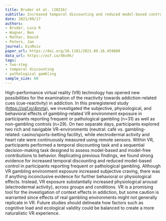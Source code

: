 ```yaml
---
title: Bruder et al. (2021b)
subtitle: Increased temporal discounting and reduced model-based control in problem gambling are not substantially modulated by exposure to virtual gambling environments
date: 2021/09/17
authors:
- Bruder, Luca R
- Wagner, Ben
- Mathar, David
- Peters, Jan
journal: bioRxiv
paper_url: https://doi.org/10.1101/2021.09.16.459889
data_url: https://osf.io/46v9k/
tags:
- two-step
- temporal discounting
- pathological gambling
sample_size: 60
---
```


High-performance virtual reality (VR) technology has opened new possibilities for the examination of the reactivity towards addiction-related cues (cue-reactivity) in addiction. In this preregistered study (https://osf.io/4mrta), we investigated the subjective, physiological, and behavioral effects of gambling-related VR environment exposure in participants reporting frequent or pathological gambling (n=31) as well as non-gambling controls (n=29). On two separate days, participants explored two rich and navigable VR-environments (neutral: café vs. gambling-related: casino/sports-betting facility), while electrodermal activity and heart rate were continuously measured using remote sensors. Within VR, participants performed a temporal discounting task and a sequential decision-making task designed to assess model-based and model-free contributions to behavior. Replicating previous findings, we found strong evidence for increased temporal discounting and reduced model-based control in participants reporting frequent or pathological gambling. Although VR gambling environment exposure increased subjective craving, there was if anything inconclusive evidence for further behavioral or physiological effects. Instead, VR exposure substantially increased physiological arousal (electrodermal activity), across groups and conditions. VR is a promising tool for the investigation of context effects in addiction, but some caution is warranted since effects of real gambling environments might not generally replicate in VR. Future studies should delineate how factors such as cognitive load and ecological validity could be balanced to create a more naturalistic VR experience.
